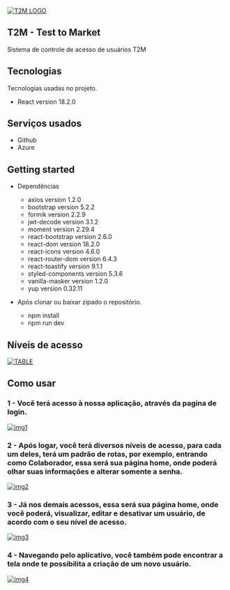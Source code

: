 <a href="https://imgur.com/js5qNNo"><img src="https://i.imgur.com/js5qNNo.png" title="T2M LOGO" /></a>
## T2M - Test to Market
Sistema de controle de acesso de usuários T2M

## Tecnologias

Tecnologias usadas no projeto.

* React version 18.2.0

## Serviços usados

* Github
* Azure

## Getting started

* Dependências
  - axios version 1.2.0
  - bootstrap version 5.2.2
  - formik version 2.2.9
  - jwt-decode version 3.1.2
  - moment version 2.29.4
  - react-bootstrap version 2.6.0
  - react-dom version 18.2.0
  - react-icons version 4.6.0
  - react-router-dom version 6.4.3
  - react-toastify version 9.1.1
  - styled-components version 5.3.6
  - vanilla-masker version 1.2.0
  - yup version 0.32.11
  
* Após clonar ou baixar zipado o repositório.
   - npm install
   - npm run dev

## Níveis de acesso
<a href="https://i.imgur.com/IqYP8ul.png"><img src="https://i.imgur.com/IqYP8ul.png" title="TABLE" /></a>


## Como usar

### 1 - Você terá acesso à nossa aplicação, através da pagina de login.

<a href="https://i.imgur.com/kOmVOWQ.png"><img src="https://i.imgur.com/kOmVOWQ.png" title="img1" /></a>

### 2 - Após logar, você terá diversos níveis de acesso, para cada um deles, terá um padrão de rotas, por exemplo, entrando como Colaborador, essa será sua página home, onde poderá olhar suas informações e alterar somente a senha.
<a href="https://i.imgur.com/V1AYFAd.png"><img src="https://i.imgur.com/V1AYFAd.png" title="img2" /></a>

### 3 - Já nos demais acessos, essa será sua página home, onde você poderá, visualizar, editar e desativar um usuário, de acordo com o seu nível de acesso.
<a href="https://i.imgur.com/xN8Fixv.png"><img src="https://i.imgur.com/xN8Fixv.png" title="img3" /></a>

### 4 - Navegando pelo aplicativo, você também pode encontrar a tela onde te possibilita a criação de um novo usuário.
<a href="https://i.imgur.com/HDyuM9H.png"><img src="https://i.imgur.com/HDyuM9H.png" title="img4" /></a>



